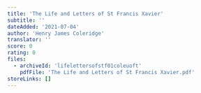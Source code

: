 ```yaml
---
title: 'The Life and Letters of St Francis Xavier'
subtitle: ''
dateAdded: '2021-07-04'
author: 'Henry James Coleridge'
translator: ''
score: 0
rating: 0
files:
  - archiveId: 'lifelettersofstf01coleuoft'
    pdfFile: 'The Life and Letters of St Francis Xavier.pdf'
storeLinks: []
---
```



